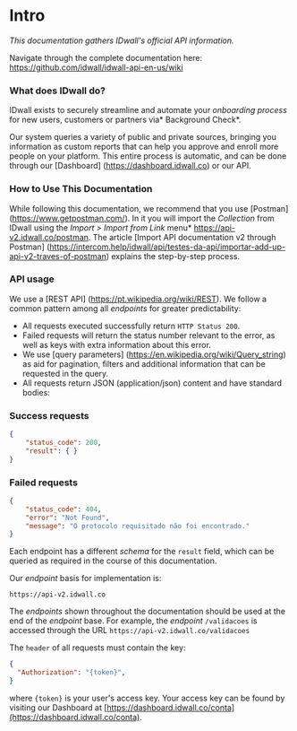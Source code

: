 # Intro

*This documentation gathers IDwall's official API information.*

Navigate through the complete documentation here: https://github.com/idwall/idwall-api-en-us/wiki

### What does IDwall do?

IDwall exists to securely streamline and automate your *onboarding process* for new users, customers or partners via* Background Check*.

Our system queries a variety of public and private sources, bringing you information as custom reports that can help you approve and enroll more people on your platform. This entire process is automatic, and can be done through our [Dashboard] (https://dashboard.idwall.co) or our API.

### How to Use This Documentation

While following this documentation, we recommend that you use [Postman] (https://www.getpostman.com/). In it you will import the *Collection* from IDwall using the *Import > Import from Link* menu* https://api-v2.idwall.co/postman.
The article [Import API documentation v2 through Postman] (https://intercom.help/idwall/api/testes-da-api/importar-add-up-api-v2-traves-of-postman) explains the step-by-step process.

### API usage

We use a [REST API] (https://pt.wikipedia.org/wiki/REST). We follow a common pattern among all *endpoints* for greater predictability:
- All requests executed successfully return ```HTTP Status 200```.
- Failed requests will return the status number relevant to the error, as well as keys with extra information about this error.
- We use [query parameters] (https://en.wikipedia.org/wiki/Query_string) as aid for pagination, filters and additional information that can be requested in the query.
- All requests return JSON (application/json) content and have standard bodies:


### Success requests

```json
{
    "status_code": 200,
    "result": { }
}
```

### Failed requests

```json
{
    "status_code": 404,
    "error": "Not Found",
    "message": "O protocolo requisitado não foi encontrado."
}
```

Each endpoint has a different *schema* for the `result` field, which can be queried
as required in the course of this documentation.

Our *endpoint* basis for implementation is:


```
https://api-v2.idwall.co
```

The *endpoints* shown throughout the documentation should be used at the end of the *endpoint* base. For example, the *endpoint* ```/validacoes``` is accessed through the URL ```https://api-v2.idwall.co/validacoes```


The ```header``` of all requests must contain the key:

```json
{
  "Authorization": "{token}",
}
```

where ```{token}``` is your user's access key. Your access key can be found by visiting our Dashboard at [https://dashboard.idwall.co/conta](https://dashboard.idwall.co/conta).
